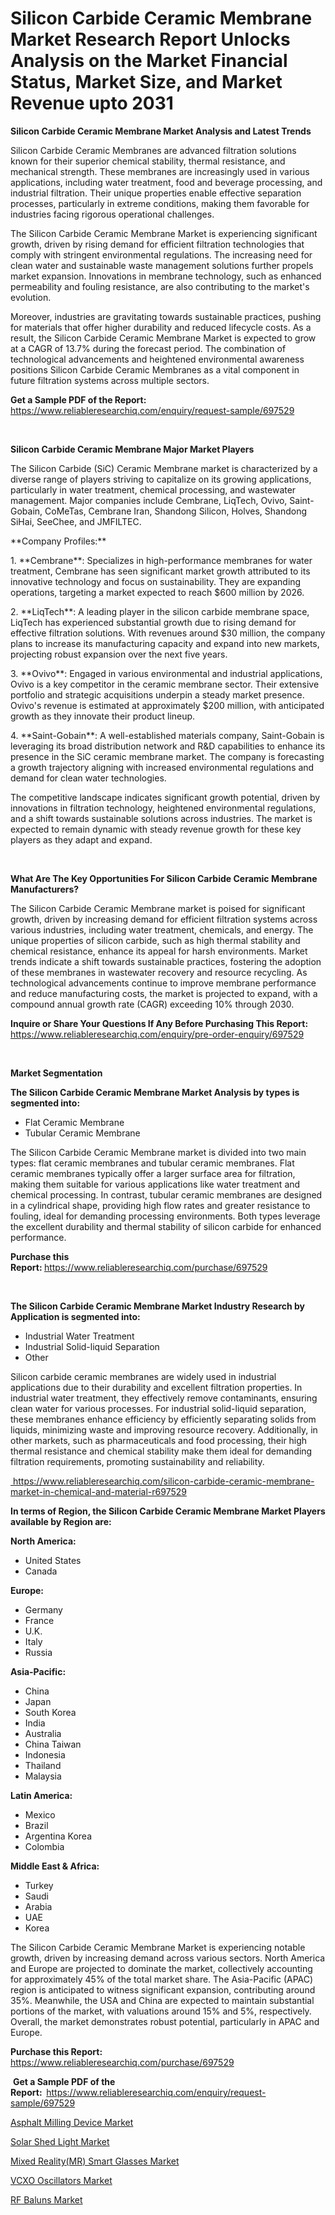 <p><h1>Silicon Carbide Ceramic Membrane Market Research Report Unlocks Analysis on the Market Financial Status, Market Size, and Market Revenue upto 2031</h1></p><p><strong>Silicon Carbide Ceramic Membrane Market Analysis and Latest Trends</strong></p>
<p><p>Silicon Carbide Ceramic Membranes are advanced filtration solutions known for their superior chemical stability, thermal resistance, and mechanical strength. These membranes are increasingly used in various applications, including water treatment, food and beverage processing, and industrial filtration. Their unique properties enable effective separation processes, particularly in extreme conditions, making them favorable for industries facing rigorous operational challenges.</p><p>The Silicon Carbide Ceramic Membrane Market is experiencing significant growth, driven by rising demand for efficient filtration technologies that comply with stringent environmental regulations. The increasing need for clean water and sustainable waste management solutions further propels market expansion. Innovations in membrane technology, such as enhanced permeability and fouling resistance, are also contributing to the market's evolution.</p><p>Moreover, industries are gravitating towards sustainable practices, pushing for materials that offer higher durability and reduced lifecycle costs. As a result, the Silicon Carbide Ceramic Membrane Market is expected to grow at a CAGR of 13.7% during the forecast period. The combination of technological advancements and heightened environmental awareness positions Silicon Carbide Ceramic Membranes as a vital component in future filtration systems across multiple sectors.</p></p>
<p><strong>Get a Sample PDF of the Report:&nbsp;</strong> <a href="https://www.reliableresearchiq.com/enquiry/request-sample/697529?utm_campaign=101&utm_medium=2&utm_source=Github&utm_content=ia&utm_term=29092024&utm_id=silicon-carbide-ceramic-membrane">https://www.reliableresearchiq.com/enquiry/request-sample/697529</a></p>
<p>&nbsp;</p>
<p><strong>Silicon Carbide Ceramic Membrane Major Market Players</strong></p>
<p><p>The Silicon Carbide (SiC) Ceramic Membrane market is characterized by a diverse range of players striving to capitalize on its growing applications, particularly in water treatment, chemical processing, and wastewater management. Major companies include Cembrane, LiqTech, Ovivo, Saint-Gobain, CoMeTas, Cembrane Iran, Shandong Silicon, Holves, Shandong SiHai, SeeChee, and JMFILTEC.</p><p>**Company Profiles:**</p><p>1. **Cembrane**: Specializes in high-performance membranes for water treatment, Cembrane has seen significant market growth attributed to its innovative technology and focus on sustainability. They are expanding operations, targeting a market expected to reach $600 million by 2026.</p><p>2. **LiqTech**: A leading player in the silicon carbide membrane space, LiqTech has experienced substantial growth due to rising demand for effective filtration solutions. With revenues around $30 million, the company plans to increase its manufacturing capacity and expand into new markets, projecting robust expansion over the next five years.</p><p>3. **Ovivo**: Engaged in various environmental and industrial applications, Ovivo is a key competitor in the ceramic membrane sector. Their extensive portfolio and strategic acquisitions underpin a steady market presence. Ovivo's revenue is estimated at approximately $200 million, with anticipated growth as they innovate their product lineup.</p><p>4. **Saint-Gobain**: A well-established materials company, Saint-Gobain is leveraging its broad distribution network and R&D capabilities to enhance its presence in the SiC ceramic membrane market. The company is forecasting a growth trajectory aligning with increased environmental regulations and demand for clean water technologies.</p><p>The competitive landscape indicates significant growth potential, driven by innovations in filtration technology, heightened environmental regulations, and a shift towards sustainable solutions across industries. The market is expected to remain dynamic with steady revenue growth for these key players as they adapt and expand.</p></p>
<p>&nbsp;</p>
<p><strong>What Are The Key Opportunities For Silicon Carbide Ceramic Membrane Manufacturers?</strong></p>
<p><p>The Silicon Carbide Ceramic Membrane market is poised for significant growth, driven by increasing demand for efficient filtration systems across various industries, including water treatment, chemicals, and energy. The unique properties of silicon carbide, such as high thermal stability and chemical resistance, enhance its appeal for harsh environments. Market trends indicate a shift towards sustainable practices, fostering the adoption of these membranes in wastewater recovery and resource recycling. As technological advancements continue to improve membrane performance and reduce manufacturing costs, the market is projected to expand, with a compound annual growth rate (CAGR) exceeding 10% through 2030.</p></p>
<p><strong>Inquire or Share Your Questions If Any Before Purchasing This Report:</strong> <a href="https://www.reliableresearchiq.com/enquiry/pre-order-enquiry/697529?utm_campaign=101&utm_medium=2&utm_source=Github&utm_content=ia&utm_term=29092024&utm_id=silicon-carbide-ceramic-membrane">https://www.reliableresearchiq.com/enquiry/pre-order-enquiry/697529</a></p>
<p>&nbsp;</p>
<p><strong>Market Segmentation</strong></p>
<p><strong>The Silicon Carbide Ceramic Membrane Market Analysis by types is segmented into:</strong></p>
<p><ul><li>Flat Ceramic Membrane</li><li>Tubular Ceramic Membrane</li></ul></p>
<p><p>The Silicon Carbide Ceramic Membrane market is divided into two main types: flat ceramic membranes and tubular ceramic membranes. Flat ceramic membranes typically offer a larger surface area for filtration, making them suitable for various applications like water treatment and chemical processing. In contrast, tubular ceramic membranes are designed in a cylindrical shape, providing high flow rates and greater resistance to fouling, ideal for demanding processing environments. Both types leverage the excellent durability and thermal stability of silicon carbide for enhanced performance.</p></p>
<p><strong>Purchase this Report:&nbsp;</strong><a href="https://www.reliableresearchiq.com/purchase/697529?utm_campaign=101&utm_medium=2&utm_source=Github&utm_content=ia&utm_term=29092024&utm_id=silicon-carbide-ceramic-membrane">https://www.reliableresearchiq.com/purchase/697529</a></p>
<p>&nbsp;</p>
<p><strong>The Silicon Carbide Ceramic Membrane Market Industry Research by Application is segmented into:</strong></p>
<p><ul><li>Industrial Water Treatment</li><li>Industrial Solid-liquid Separation</li><li>Other</li></ul></p>
<p><p>Silicon carbide ceramic membranes are widely used in industrial applications due to their durability and excellent filtration properties. In industrial water treatment, they effectively remove contaminants, ensuring clean water for various processes. For industrial solid-liquid separation, these membranes enhance efficiency by efficiently separating solids from liquids, minimizing waste and improving resource recovery. Additionally, in other markets, such as pharmaceuticals and food processing, their high thermal resistance and chemical stability make them ideal for demanding filtration requirements, promoting sustainability and reliability.</p></p>
<p><a href="https://www.reliableresearchiq.com/silicon-carbide-ceramic-membrane-market-in-chemical-and-material-r697529?utm_campaign=101&utm_medium=2&utm_source=Github&utm_content=ia&utm_term=29092024&utm_id=silicon-carbide-ceramic-membrane">&nbsp;https://www.reliableresearchiq.com/silicon-carbide-ceramic-membrane-market-in-chemical-and-material-r697529</a></p>
<p><strong>In terms of Region, the Silicon Carbide Ceramic Membrane Market Players available by Region are:</strong></p>
<p>
    <p> <strong> North America: </strong>
        <ul>
            <li>United States</li>
            <li>Canada</li>
        </ul>
        </p> 
    <p> <strong> Europe: </strong>
        <ul>
            <li>Germany</li>
            <li>France</li>
            <li>U.K.</li>
            <li>Italy</li>
            <li>Russia</li>
        </ul>
        </p> 
    <p> <strong> Asia-Pacific: </strong>
        <ul>
            <li>China</li>
            <li>Japan</li>
            <li>South Korea</li>
            <li>India</li>
            <li>Australia</li>
            <li>China Taiwan</li>
            <li>Indonesia</li>
            <li>Thailand</li>
            <li>Malaysia</li>
        </ul>
        </p> 
    <p> <strong> Latin America: </strong>
        <ul>
            <li>Mexico</li>
            <li>Brazil</li>
            <li>Argentina Korea</li>
            <li>Colombia</li>
        </ul>
        </p> 
    <p> <strong> Middle East & Africa: </strong>
        <ul>
            <li>Turkey</li>
            <li>Saudi</li>
            <li>Arabia</li>
            <li>UAE</li>
            <li>Korea</li>
        </ul>
    </p>
    </p>
<p><p>The Silicon Carbide Ceramic Membrane Market is experiencing notable growth, driven by increasing demand across various sectors. North America and Europe are projected to dominate the market, collectively accounting for approximately 45% of the total market share. The Asia-Pacific (APAC) region is anticipated to witness significant expansion, contributing around 35%. Meanwhile, the USA and China are expected to maintain substantial portions of the market, with valuations around 15% and 5%, respectively. Overall, the market demonstrates robust potential, particularly in APAC and Europe.</p></p>
<p><strong>Purchase this Report: </strong><a href="https://www.reliableresearchiq.com/purchase/697529?utm_campaign=101&utm_medium=2&utm_source=Github&utm_content=ia&utm_term=29092024&utm_id=silicon-carbide-ceramic-membrane">https://www.reliableresearchiq.com/purchase/697529</a></p>
<p>&nbsp;<strong>Get a Sample PDF of the Report:&nbsp;&nbsp;</strong><a href="https://www.reliableresearchiq.com/enquiry/request-sample/697529?utm_campaign=101&utm_medium=2&utm_source=Github&utm_content=ia&utm_term=29092024&utm_id=silicon-carbide-ceramic-membrane">https://www.reliableresearchiq.com/enquiry/request-sample/697529</a></p>
<p><strong></strong></p>
<p><p><a href="https://github.com/irishfasticzg0/Market-Research-Report-List-1/blob/main/asphalt-milling-device-market.md?utm_campaign=101&utm_medium=2&utm_source=Github&utm_content=ia&utm_term=29092024&utm_id=silicon-carbide-ceramic-membrane">Asphalt Milling Device Market</a></p><p><a href="https://www.linkedin.com/pulse/strategic-roadmap-success-global-solar-shed-light-market-x24df?utm_campaign=101&utm_medium=2&utm_source=Github&utm_content=ia&utm_term=29092024&utm_id=silicon-carbide-ceramic-membrane">Solar Shed Light Market</a></p><p><a href="https://github.com/Armeladukagjini693/Market-Research-Report-List-1/blob/main/mixed-realitymr-smart-glasses-market.md?utm_campaign=101&utm_medium=2&utm_source=Github&utm_content=ia&utm_term=29092024&utm_id=silicon-carbide-ceramic-membrane">Mixed Reality(MR) Smart Glasses Market</a></p><p><a href="https://issuu.com/reportprime-2/docs/vcxo-oscillators-market-size-2030.p_36d4a3c5c319fe?utm_campaign=101&utm_medium=2&utm_source=Github&utm_content=ia&utm_term=29092024&utm_id=silicon-carbide-ceramic-membrane">VCXO Oscillators Market</a></p><p><a href="https://issuu.com/reportprime-2/docs/rf-baluns-market-size-2030.pptx_b310ec0569026a?utm_campaign=101&utm_medium=2&utm_source=Github&utm_content=ia&utm_term=29092024&utm_id=silicon-carbide-ceramic-membrane">RF Baluns Market</a></p></p>